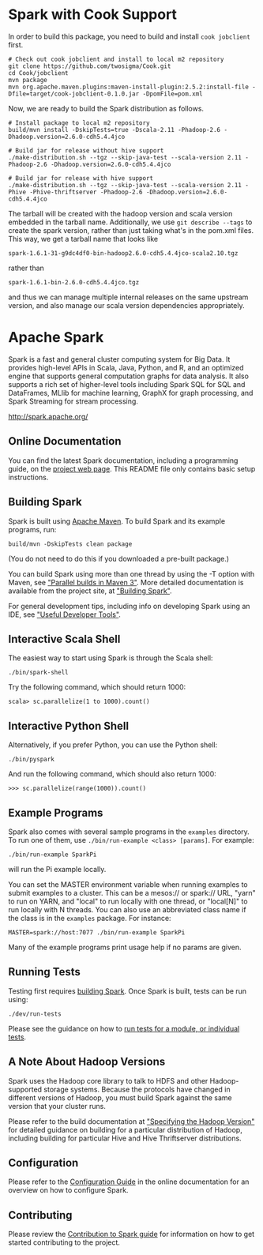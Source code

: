 #  Spark with Cook Support

In order to build this package, you need to build and install `cook jobclient` first.

```
# Check out cook jobclient and install to local m2 repository
git clone https://github.com/twosigma/Cook.git
cd Cook/jobclient
mvn package
mvn org.apache.maven.plugins:maven-install-plugin:2.5.2:install-file -Dfile=target/cook-jobclient-0.1.0.jar -DpomFile=pom.xml
```

Now, we are ready to build the Spark distribution as follows.

```
# Install package to local m2 repository
build/mvn install -DskipTests=true -Dscala-2.11 -Phadoop-2.6 -Dhadoop.version=2.6.0-cdh5.4.4jco

# Build jar for release without hive support
./make-distribution.sh --tgz --skip-java-test --scala-version 2.11 -Phadoop-2.6 -Dhadoop.version=2.6.0-cdh5.4.4jco

# Build jar for release with hive support
./make-distribution.sh --tgz --skip-java-test --scala-version 2.11 -Phive -Phive-thriftserver -Phadoop-2.6 -Dhadoop.version=2.6.0-cdh5.4.4jco
```

The tarball will be created with the hadoop version and scala version
embedded in the tarball name.  Additionally, we use `git describe
--tags` to create the spark version, rather than just taking what's in
the pom.xml files.  This way, we get a tarball name that looks like

    spark-1.6.1-31-g9dc4df0-bin-hadoop2.6.0-cdh5.4.4jco-scala2.10.tgz

rather than

    spark-1.6.1-bin-2.6.0-cdh5.4.4jco.tgz

and thus we can manage multiple internal releases on the same upstream
version, and also manage our scala version dependencies appropriately.

# Apache Spark

Spark is a fast and general cluster computing system for Big Data. It provides
high-level APIs in Scala, Java, Python, and R, and an optimized engine that
supports general computation graphs for data analysis. It also supports a
rich set of higher-level tools including Spark SQL for SQL and DataFrames,
MLlib for machine learning, GraphX for graph processing,
and Spark Streaming for stream processing.

<http://spark.apache.org/>


## Online Documentation

You can find the latest Spark documentation, including a programming
guide, on the [project web page](http://spark.apache.org/documentation.html).
This README file only contains basic setup instructions.

## Building Spark

Spark is built using [Apache Maven](http://maven.apache.org/).
To build Spark and its example programs, run:

    build/mvn -DskipTests clean package

(You do not need to do this if you downloaded a pre-built package.)

You can build Spark using more than one thread by using the -T option with Maven, see ["Parallel builds in Maven 3"](https://cwiki.apache.org/confluence/display/MAVEN/Parallel+builds+in+Maven+3).
More detailed documentation is available from the project site, at
["Building Spark"](http://spark.apache.org/docs/latest/building-spark.html).

For general development tips, including info on developing Spark using an IDE, see ["Useful Developer Tools"](http://spark.apache.org/developer-tools.html).

## Interactive Scala Shell

The easiest way to start using Spark is through the Scala shell:

    ./bin/spark-shell

Try the following command, which should return 1000:

    scala> sc.parallelize(1 to 1000).count()

## Interactive Python Shell

Alternatively, if you prefer Python, you can use the Python shell:

    ./bin/pyspark

And run the following command, which should also return 1000:

    >>> sc.parallelize(range(1000)).count()

## Example Programs

Spark also comes with several sample programs in the `examples` directory.
To run one of them, use `./bin/run-example <class> [params]`. For example:

    ./bin/run-example SparkPi

will run the Pi example locally.

You can set the MASTER environment variable when running examples to submit
examples to a cluster. This can be a mesos:// or spark:// URL,
"yarn" to run on YARN, and "local" to run
locally with one thread, or "local[N]" to run locally with N threads. You
can also use an abbreviated class name if the class is in the `examples`
package. For instance:

    MASTER=spark://host:7077 ./bin/run-example SparkPi

Many of the example programs print usage help if no params are given.

## Running Tests

Testing first requires [building Spark](#building-spark). Once Spark is built, tests
can be run using:

    ./dev/run-tests

Please see the guidance on how to
[run tests for a module, or individual tests](http://spark.apache.org/developer-tools.html#individual-tests).

## A Note About Hadoop Versions

Spark uses the Hadoop core library to talk to HDFS and other Hadoop-supported
storage systems. Because the protocols have changed in different versions of
Hadoop, you must build Spark against the same version that your cluster runs.

Please refer to the build documentation at
["Specifying the Hadoop Version"](http://spark.apache.org/docs/latest/building-spark.html#specifying-the-hadoop-version)
for detailed guidance on building for a particular distribution of Hadoop, including
building for particular Hive and Hive Thriftserver distributions.

## Configuration

Please refer to the [Configuration Guide](http://spark.apache.org/docs/latest/configuration.html)
in the online documentation for an overview on how to configure Spark.

## Contributing

Please review the [Contribution to Spark guide](http://spark.apache.org/contributing.html)
for information on how to get started contributing to the project.
